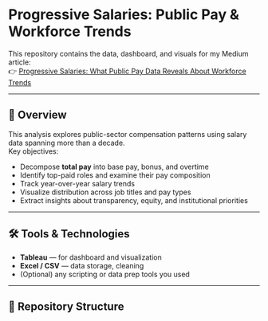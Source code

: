 # Progressive Salaries: Public Pay & Workforce Trends

This repository contains the data, dashboard, and visuals for my Medium article:  
👉 [Progressive Salaries: What Public Pay Data Reveals About Workforce Trends](https://medium.com/@joannessmith17/progressive-salaries-what-public-pay-data-reveals-about-workforce-trends-8bdbad44d9ee)

---

## 📖 Overview

This analysis explores public-sector compensation patterns using salary data spanning more than a decade.  
Key objectives:

- Decompose **total pay** into base pay, bonus, and overtime  
- Identify top-paid roles and examine their pay composition  
- Track year-over-year salary trends  
- Visualize distribution across job titles and pay types  
- Extract insights about transparency, equity, and institutional priorities  

---

## 🛠 Tools & Technologies

- **Tableau** — for dashboard and visualization  
- **Excel / CSV** — data storage, cleaning  
- (Optional) any scripting or data prep tools you used  

---

## 📂 Repository Structure

